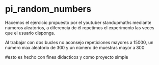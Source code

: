 # pi_random_numbers

Hacemos el ejercicio propuesto por el youtuber standupmaths mediante números aleatorios, a diferencia de él repetimos el experimento las veces que el usuario disponga.

Al trabajar con dos bucles no aconsejo repeticiones mayores a 15000, un número max aleatorio de 300 y un número de muestras mayor a 800

#esto es hecho con fines didacticos y como proyecto simple
